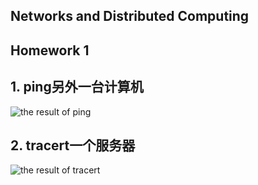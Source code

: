 ## Networks and Distributed Computing 

## Homework 1

## 1. ping另外一台计算机

![the result of ping](https://github.com/Rea1One/WLJFBSJS_1/blob/master/images/h1_ping.png)

## 2. tracert一个服务器

![the result of tracert](https://github.com/Rea1One/WLJFBSJS_1/blob/master/images/h1_tracert.png)
